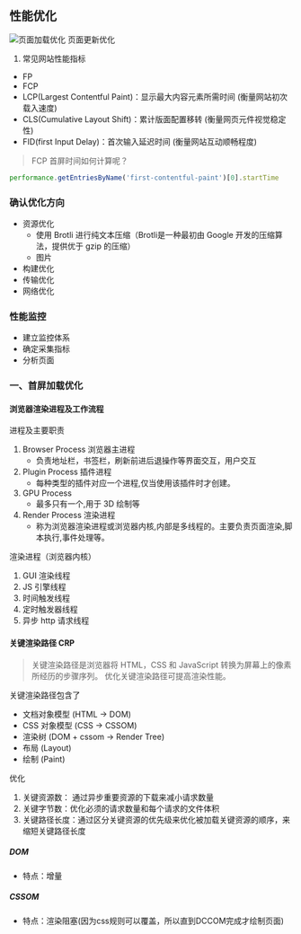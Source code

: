 ## 性能优化

![页面加载优化](https://web.dev/fast/)
页面更新优化

1. 常见网站性能指标

- FP
- FCP
- LCP(Largest Contentful Paint)：显示最大内容元素所需时间 (衡量网站初次载入速度)
- CLS(Cumulative Layout Shift)：累计版面配置移转 (衡量网页元件视觉稳定性)
- FID(first Input Delay)：首次输入延迟时间 (衡量网站互动顺畅程度)

> FCP 首屏时间如何计算呢？

```js
performance.getEntriesByName('first-contentful-paint')[0].startTime
```

### 确认优化方向

  - 资源优化
    - 使用 Brotli 进行纯文本压缩（Brotli是一种最初由 Google 开发的压缩算法，提供优于 gzip 的压缩）
    - 图片
  - 构建优化
  - 传输优化
  - 网络优化

### 性能监控

  - 建立监控体系
  - 确定采集指标
  - 分析页面

### 一、首屏加载优化


#### 浏览器渲染进程及工作流程

进程及主要职责

1. Browser Process 浏览器主进程
    - 负责地址栏，书签栏，刷新前进后退操作等界面交互，用户交互
2. Plugin Process 插件进程
    - 每种类型的插件对应一个进程,仅当使用该插件时才创建。
3. GPU Process
    - 最多只有一个,用于 3D 绘制等
4. Render Process 渲染进程
    - 称为浏览器渲染进程或浏览器内核,内部是多线程的。主要负责页面渲染,脚本执行,事件处理等。 

渲染进程（浏览器内核）

1. GUI 渲染线程
2. JS 引擎线程
3. 时间触发线程
4. 定时触发器线程
5. 异步 http 请求线程 

#### 关键渲染路径 CRP

> 关键渲染路径是浏览器将 HTML，CSS 和 JavaScript 转换为屏幕上的像素所经历的步骤序列。
> 优化关键渲染路径可提高渲染性能。

关键渲染路径包含了

- 文档对象模型 (HTML -> DOM)
- CSS 对象模型 (CSS -> CSSOM)
- 渲染树 (DOM + cssom -> Render Tree)
- 布局 (Layout)
- 绘制 (Paint)

优化

1. 关键资源数： 通过异步重要资源的下载来减小请求数量
2. 关键字节数：优化必须的请求数量和每个请求的文件体积
3. 关键路径长度：通过区分关键资源的优先级来优化被加载关键资源的顺序，来缩短关键路径长度


##### DOM

- 特点：增量


##### CSSOM

- 特点：渲染阻塞(因为css规则可以覆盖，所以直到DCCOM完成才绘制页面)
